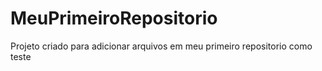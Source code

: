 # MeuPrimeiroRepositorio
Projeto criado para adicionar  arquivos em meu primeiro repositorio como teste
